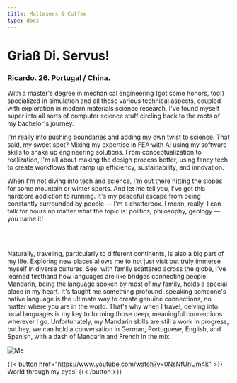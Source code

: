 ```yaml
---
title: Maltesers & Coffee
type: docs
---
```


# **Griaß Di. Servus!**

### Ricardo. 26. Portugal / China.

With a master's degree in mechanical engineering (got some honors, too!) specialized in simulation and all those various technical aspects, coupled with exploration in modern materials science research, I've found myself super into all sorts of computer science stuff circling back to the roots of my bachelor's journey.

I'm really into pushing boundaries and adding my own twist to science. That said, my sweet spot? Mixing my expertise in FEA with AI using my software skills to shake up engineering solutions. From conceptualization to realization, I'm all about making the design process better, using fancy tech to create workflows that ramp up efficiency, sustainability, and innovation.

When I'm not diving into tech and science, I'm out there hitting the slopes for some mountain or winter sports. And let me tell you, I've got this hardcore addiction to running. It's my peaceful escape from being constantly surrounded by people —  I'm a chatterbox. I mean, really, I can talk for hours no matter what the topic is: politics, philosophy, geology — you name it!

<br>
<br>


Naturally, traveling, particularly to different continents, is also a big part of my life. Exploring new places allows me to not just visit but truly immerse myself in diverse cultures. See, with family scattered across the globe, I've learned firsthand how languages are like bridges connecting people. Mandarin, being the language spoken by most of my family, holds a special place in my heart. It's taught me something profound: speaking someone's native language is the ultimate way to create genuine connections, no matter where you are in the world. That's why when I travel, delving into local languages is my key to forming those deep, meaningful connections wherever I go. Unfortunately, my Mandarin skills are still a work in progress, but hey, we can hold a conversation in German, Portuguese, English, and Spanish, with a dash of Mandarin and French in the mix.



![Me](https://live.staticflickr.com/65535/53343069030_6d4e5837cd_z.jpg)

{{< button href="https://www.youtube.com/watch?v=0NsNfUhUm4k" >}} World through my eyes! {{< /button >}}








